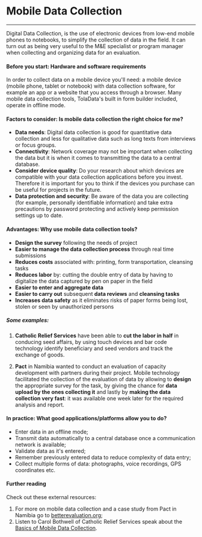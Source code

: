 # Mobile Data Collection 

---

Digital Data Collection, is the use of electronic devices from low-end mobile phones to notebooks, to simplify the collection of data in the field. It can turn out as being very useful to the M&E specialist or program manager when collecting and organizing data for an evaluation.

#### Before you start: Hardware and software requirements 
In order to collect data on a mobile device you'll need: a mobile device (mobile phone, tablet or notebook) with data collection software, for example an app or a website that you access through a browser. Many mobile data collection tools, TolaData's built in form builder included, operate in offline mode.

#### Factors to consider: Is mobile data collection the right choice for me?

* **Data needs**: Digital data collection is good for quantitative data collection and less for qualitative data such as long texts from interviews or focus groups.
* **Connectivity**: Network coverage may not be important when collecting the data but it is when it comes to transmitting the data to a central database. 
* **Consider device quality**: Do your research about which devices are compatible with your data collection applications before you invest. Therefore it is important for you to think if the devices you purchase can be useful for projects in the future.
* **Data protection and security**: Be aware of the data you are collecting (for example, personally identifiable information) and take extra precautions by password protecting and actively keep permission settings up to date.

#### Advantages: Why use mobile data collection tools?

* **Design the survey** following the needs of project
* **Easier to manage the data collection process** through real time submissions 
* **Reduces costs** associated with: printing, form transportation, cleansing tasks 
* **Reduces labor** by: cutting the double entry of data by having to digitalize the data captured by pen on paper in the field 
* **Easier to enter and aggregate data** 
* **Easier to carry out** subsequent **data reviews** and **cleansing tasks** 
* **Increases data safety** as it eliminates risks of paper forms being lost, stolen or seen by unauthorized persons

##### Some examples:

1) **Catholic Relief Services** have been able to **cut the labor in half** in conducing seed affairs, by using touch devices and bar code technology identify beneficiary and seed vendors and track the exchange of goods.

2) **Pact** in Namibia wanted to conduct an evaluation of capacity development with partners during their project. Mobile technology facilitated the collection of the evaluation of data by allowing to **design** the appropriate survey for the task, by giving the chance for **data upload by the ones collecting it** and lastly by **making the data collection very fast**: it was available one week later for the required analysis and report.

#### In practice: What good applications/platforms allow you to do?

* Enter data in an offline mode;
* Transmit data automatically to a central database once a communication network is available;
* Validate data as it's entered;
* Remember previously entered data to reduce complexity of data entry;
* Collect multiple forms of data: photographs, voice recordings, GPS coordinates etc.

#### Further reading

Check out these external resources:

1. For more on mobile data collection and a case study from Pact in Namibia go to [betterevaluation.org](http://www.betterevaluation.org/en/evaluation-options/mobile_data_collection);
2. Listen to Carol Bothwell of Catholic Relief Services speak about the [Basics of Mobile Data Collection](https://www.youtube.com/watch?v=Onxiq4ZfsLw).



